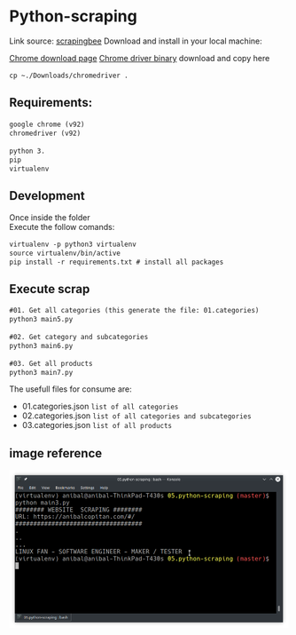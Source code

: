 # Python-scraping

Link source: [scrapingbee](https://www.scrapingbee.com/blog/selenium-python/)
Download and install in your local machine:

[Chrome download page](https://www.google.com/chrome/)
[Chrome driver binary](https://sites.google.com/a/chromium.org/chromedriver/downloads) download and copy here

	cp ~./Downloads/chromedriver .

## Requirements: 

	google chrome (v92)
	chromedriver (v92)

	python 3.
	pip
	virtualenv

## Development
Once inside the folder  <project-name>  
Execute the follow comands:

	virtualenv -p python3 virtualenv
	source virtualenv/bin/active
	pip install -r requirements.txt # install all packages

## Execute scrap

	#01. Get all categories (this generate the file: 01.categories)
	python3 main5.py

	#02. Get category and subcategories
	python3 main6.py

	#03. Get all products
	python3 main7.py


The usefull files for consume are:
	
* 01.categories.json `list of all categories`
* 02.categories.json `list of all categories and subcategories`
* 03.categories.json `list of all products`

## image reference

![thumbnail](./docs/Screenshot_20210821_153849.png)

